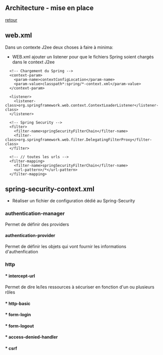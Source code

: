 ## Architecture - mise en place

[retour](../../index-sp-security.md)

## web.xml

Dans un contexte J2ee deux choses à faire à minima:

- WEB.xml ajouter un listener pour que le fichiers Spring soient chargés dans le context J2ee

```
  <!-- Chargement du Spring -->
  <context-param>
    <param-name>contextConfigLocation</param-name>
    <param-value>classpath*:spring/*-context.xml</param-value>
  </context-param>

  <listener>
    <listener-class>org.springframework.web.context.ContextLoaderListener</listener-class>
  </listener>

  <!-- Spring Security -->
  <filter>
  	<filter-name>springSecurityFilterChain</filter-name>
  	<filter-class>org.springframework.web.filter.DelegatingFilterProxy</filter-class>
  </filter>

  <!-- // toutes les urls -->
  <filter-mapping>
  	<filter-name>springSecurityFilterChain</filter-name>
  	<url-pattern>/*</url-pattern>
  </filter-mapping>
```

## spring-security-context.xml

- Réaliser un fichier de configuration dédié au Spring-Security

### authentication-manager

Permet de définir des providers

#### authentication-provider

Permet de définir les objets qui vont fournir les informations d'authenfication

### http

#### \* intercept-url

Permet de dire le/les ressources à sécuriser en fonction d'un ou plusieurs rôles

#### \* http-basic

#### \* form-login

#### \* form-logout

#### \* access-denied-handler

#### \* csrf
